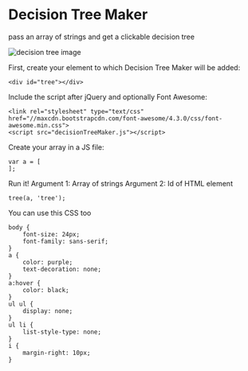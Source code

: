# Decision Tree Maker
pass an array of strings and get a clickable decision tree

![decision tree image](http://imgur.com/zfNQWx1)

First, create your element to which Decision Tree Maker will be added:

```
<div id="tree"></div>
```

Include the script after jQuery and optionally Font Awesome:

```
<link rel="stylesheet" type="text/css" href="//maxcdn.bootstrapcdn.com/font-awesome/4.3.0/css/font-awesome.min.css">
<script src="decisionTreeMaker.js"></script>
```

Create your array in a JS file:

```
var a = [
];
```

Run it!
Argument 1: Array of strings
Argument 2: Id of HTML element

```
tree(a, 'tree');
```

You can use this CSS too

```
body {
    font-size: 24px;
    font-family: sans-serif;
}
a {
    color: purple;
    text-decoration: none;
}
a:hover {
    color: black;
}
ul ul {
    display: none;
}
ul li {
    list-style-type: none;
}
i {
    margin-right: 10px;
}
```
